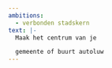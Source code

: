 ```yaml
---
ambitions:
  - verbonden stadskern
text: |-
  Maak het centrum van je 

  gemeente of buurt autoluw
---
```

